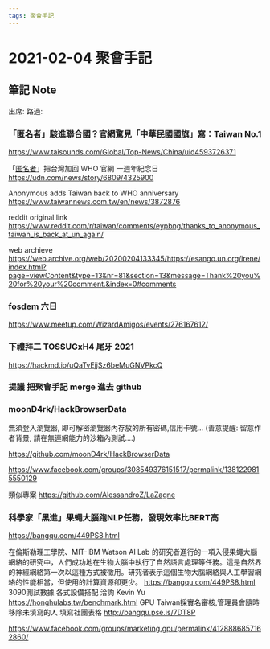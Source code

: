 ```yaml
---
tags: 聚會手記
---
```


# 2021-02-04 聚會手記

筆記 Note
---

出席:
路過:

### 「匿名者」駭進聯合國？官網驚見「中華民國國旗」寫：Taiwan No.1

https://www.taisounds.com/Global/Top-News/China/uid4593726371

「[匿名者](https://zh.wikipedia.org/zh-tw/%E5%8C%BF%E5%90%8D%E8%80%85)」把台灣加回 WHO 官網
一週年紀念日
https://udn.com/news/story/6809/4325900

Anonymous adds Taiwan back to WHO
anniversary
https://www.taiwannews.com.tw/en/news/3872876

reddit original link
https://www.reddit.com/r/taiwan/comments/eypbng/thanks_to_anonymous_taiwan_is_back_at_un_again/

web archieve
https://web.archive.org/web/20200204133345/https://esango.un.org/irene/index.html?page=viewContent&type=13&nr=81&section=13&message=Thank%20you%20for%20your%20comment.&index=0#comments

### fosdem 六日

https://www.meetup.com/WizardAmigos/events/276167612/

### 下禮拜二 TOSSUGxH4 尾牙 2021
https://hackmd.io/uQaTvEjjSz6beMuGNVPkcQ

### 提議 把聚會手記 merge 進去 github

### moonD4rk/HackBrowserData
無須登入瀏覽器, 即可解密瀏覽器內存放的所有密碼,信用卡號...
(善意提醒: 留意作者背景, 請在無連網能力的沙箱內測試....)

https://github.com/moonD4rk/HackBrowserData

https://www.facebook.com/groups/308549376151517/permalink/1381229815550129

類似專案
https://github.com/AlessandroZ/LaZagne

### 科學家「黑進」果蠅大腦跑NLP任務，發現效率比BERT高
https://bangqu.com/449PS8.html

在倫斯勒理工學院、MIT-IBM Watson AI Lab 的研究者進行的一項入侵果蠅大腦網絡的研究中，人們成功地在生物大腦中執行了自然語言處理等任務。這是自然界的神經網絡第一次以這種方式被徵用。研究者表示這個生物大腦網絡與人工學習網絡的性能相當，但使用的計算資源卻更少。
https://bangqu.com/449PS8.html
3090測試數據 各式設備搭配 洽詢 Kevin Yu
https://honghulabs.tw/benchmark.html
GPU Taiwan採實名審核,管理員會隨時移除未填寫的人
填寫社團表格 http://bangqu.pse.is/7DT8P

https://www.facebook.com/groups/marketing.gpu/permalink/4128886857162860/